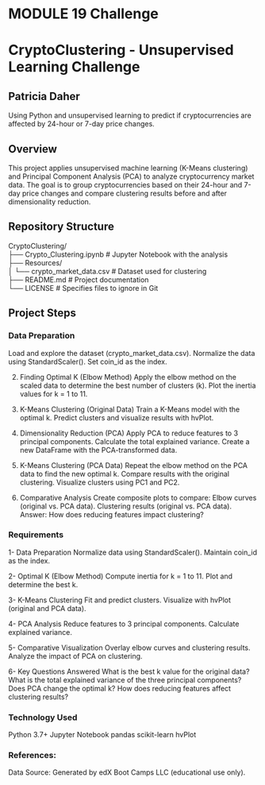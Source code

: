 # MODULE 19 Challenge 
# CryptoClustering - Unsupervised Learning Challenge
## Patricia Daher
Using Python and unsupervised learning to predict if cryptocurrencies are affected by 24-hour or 7-day price changes.

## Overview
This project applies unsupervised machine learning (K-Means clustering) and Principal Component Analysis (PCA) to analyze cryptocurrency market data. The goal is to group cryptocurrencies based on their 24-hour and 7-day price changes and compare clustering results before and after dimensionality reduction.

## Repository Structure
CryptoClustering/  
├── Crypto_Clustering.ipynb          # Jupyter Notebook with the analysis  
├── Resources/  
│   └── crypto_market_data.csv       # Dataset used for clustering  
├── README.md                        # Project documentation  
└── LICENSE                      # Specifies files to ignore in Git  

## Project Steps

### Data Preparation
Load and explore the dataset (crypto_market_data.csv).
Normalize the data using StandardScaler().
Set coin_id as the index.

2. Finding Optimal K (Elbow Method)
Apply the elbow method on the scaled data to determine the best number of clusters (k).
Plot the inertia values for k = 1 to 11.

3. K-Means Clustering (Original Data)
Train a K-Means model with the optimal k.
Predict clusters and visualize results with hvPlot.

4. Dimensionality Reduction (PCA)
Apply PCA to reduce features to 3 principal components.
Calculate the total explained variance.
Create a new DataFrame with the PCA-transformed data.

5. K-Means Clustering (PCA Data)
Repeat the elbow method on the PCA data to find the new optimal k.
Compare results with the original clustering.
Visualize clusters using PC1 and PC2.

6. Comparative Analysis
Create composite plots to compare:
Elbow curves (original vs. PCA data).
Clustering results (original vs. PCA data).
Answer: How does reducing features impact clustering?

### Requirements
1- Data Preparation
Normalize data using StandardScaler().
Maintain coin_id as the index.

2- Optimal K (Elbow Method)
Compute inertia for k = 1 to 11.
Plot and determine the best k.

3- K-Means Clustering
Fit and predict clusters.
Visualize with hvPlot (original and PCA data).

4- PCA Analysis
Reduce features to 3 principal components.
Calculate explained variance.

5- Comparative Visualization
Overlay elbow curves and clustering results.
Analyze the impact of PCA on clustering.

6- Key Questions Answered
What is the best k value for the original data?
What is the total explained variance of the three principal components?
Does PCA change the optimal k?
How does reducing features affect clustering results?

### Technology Used
Python 3.7+
Jupyter Notebook
pandas
scikit-learn
hvPlot

### References:
Data Source: Generated by edX Boot Camps LLC (educational use only).